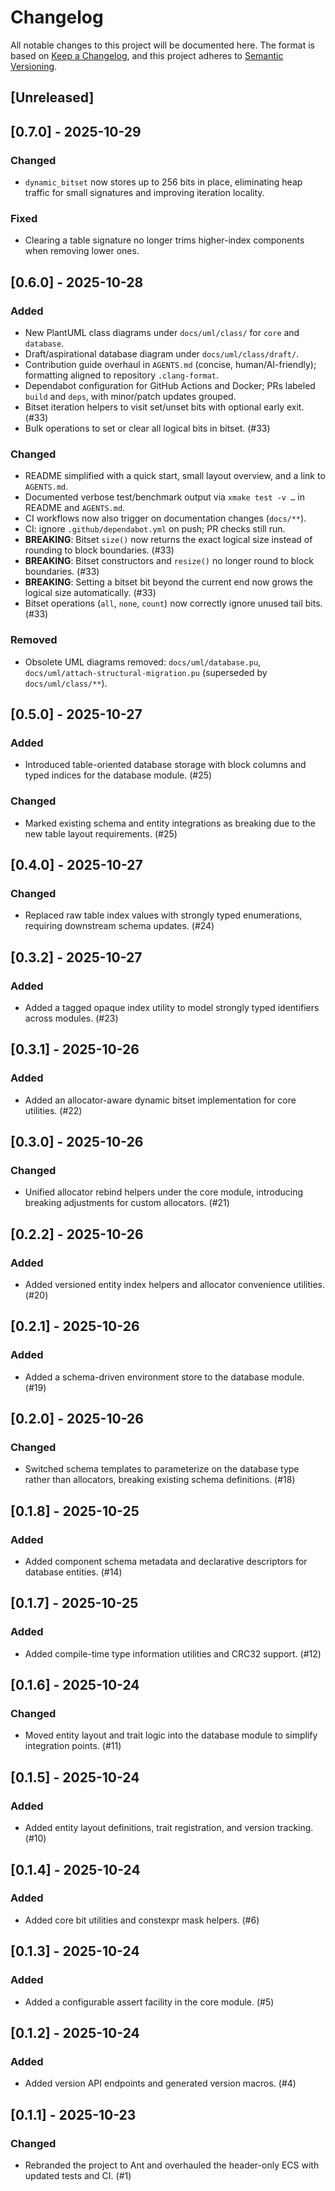 # Changelog

All notable changes to this project will be documented here.
The format is based on [Keep a Changelog](https://keepachangelog.com/en/1.1.0/),
and this project adheres to [Semantic Versioning](https://semver.org/).

## [Unreleased]

## [0.7.0] - 2025-10-29

### Changed

- `dynamic_bitset` now stores up to 256 bits in place, eliminating heap traffic for small signatures and improving iteration locality.

### Fixed

- Clearing a table signature no longer trims higher-index components when removing lower ones.

## [0.6.0] - 2025-10-28

### Added

- New PlantUML class diagrams under `docs/uml/class/` for `core` and `database`.
- Draft/aspirational database diagram under `docs/uml/class/draft/`.
- Contribution guide overhaul in `AGENTS.md` (concise, human/AI-friendly); formatting aligned to repository `.clang-format`.
- Dependabot configuration for GitHub Actions and Docker; PRs labeled `build` and `deps`, with minor/patch updates grouped.
- Bitset iteration helpers to visit set/unset bits with optional early exit. (#33)
- Bulk operations to set or clear all logical bits in bitset. (#33)

### Changed

- README simplified with a quick start, small layout overview, and a link to `AGENTS.md`.
- Documented verbose test/benchmark output via `xmake test -v …` in README and `AGENTS.md`.
- CI workflows now also trigger on documentation changes (`docs/**`).
- CI: ignore `.github/dependabot.yml` on push; PR checks still run.
- **BREAKING**: Bitset `size()` now returns the exact logical size instead of rounding to block boundaries. (#33)
- **BREAKING**: Bitset constructors and `resize()` no longer round to block boundaries. (#33)
- **BREAKING**: Setting a bitset bit beyond the current end now grows the logical size automatically. (#33)
- Bitset operations (`all`, `none`, `count`) now correctly ignore unused tail bits. (#33)

### Removed

- Obsolete UML diagrams removed: `docs/uml/database.pu`, `docs/uml/attach-structural-migration.pu` (superseded by `docs/uml/class/**`).

## [0.5.0] - 2025-10-27

### Added

- Introduced table-oriented database storage with block columns and typed indices for the database module. (#25)

### Changed

- Marked existing schema and entity integrations as breaking due to the new table layout requirements. (#25)

## [0.4.0] - 2025-10-27

### Changed

- Replaced raw table index values with strongly typed enumerations, requiring downstream schema updates. (#24)

## [0.3.2] - 2025-10-27

### Added

- Added a tagged opaque index utility to model strongly typed identifiers across modules. (#23)

## [0.3.1] - 2025-10-26

### Added

- Added an allocator-aware dynamic bitset implementation for core utilities. (#22)

## [0.3.0] - 2025-10-26

### Changed

- Unified allocator rebind helpers under the core module, introducing breaking adjustments for custom allocators. (#21)

## [0.2.2] - 2025-10-26

### Added

- Added versioned entity index helpers and allocator convenience utilities. (#20)

## [0.2.1] - 2025-10-26

### Added

- Added a schema-driven environment store to the database module. (#19)

## [0.2.0] - 2025-10-26

### Changed

- Switched schema templates to parameterize on the database type rather than allocators, breaking existing schema definitions. (#18)

## [0.1.8] - 2025-10-25

### Added

- Added component schema metadata and declarative descriptors for database entities. (#14)

## [0.1.7] - 2025-10-25

### Added

- Added compile-time type information utilities and CRC32 support. (#12)

## [0.1.6] - 2025-10-24

### Changed

- Moved entity layout and trait logic into the database module to simplify integration points. (#11)

## [0.1.5] - 2025-10-24

### Added

- Added entity layout definitions, trait registration, and version tracking. (#10)

## [0.1.4] - 2025-10-24

### Added

- Added core bit utilities and constexpr mask helpers. (#6)

## [0.1.3] - 2025-10-24

### Added

- Added a configurable assert facility in the core module. (#5)

## [0.1.2] - 2025-10-24

### Added

- Added version API endpoints and generated version macros. (#4)

## [0.1.1] - 2025-10-23

### Changed

- Rebranded the project to Ant and overhauled the header-only ECS with updated tests and CI. (#1)
